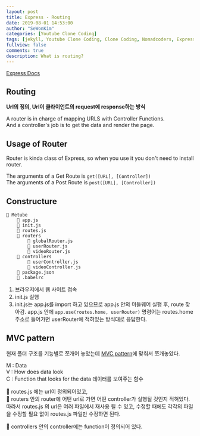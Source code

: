 ```yaml
---
layout: post
title: Express - Routing
date: 2019-08-01 14:53:00
author: "SeWonKim"
categories: [Youtube Clone Coding]
tags: [jekyll, Youtube Clone Coding, Clone Coding, Nomadcoders, Express, Route]
fullview: false
comments: true
description: What is routing?
---
```



[Express Docs](https://expressjs.com/ko/guide/routing.html)

## Routing
**Url의 정의, Url이 클라이언트의 request에 response하는 방식**

A router is in charge of mapping URLS with Controller Functions.    
And a controller's job is to get the data and render the page.


## Usage of Router
  Router is kinda class of Express, so when you use it you don't need to install router.

  The arguments of a Get Route is `get([URL], [Controller])`   
  The arguments of a Post Route is `post([URL], [Controller])`   




## Constructure
```
📂 Metube        
    📄 app.js
    📄 init.js
    📄 routes.js
    📂 routers
        📄 globalRouter.js
        📄 userRouter.js
        📄 videoRouter.js
    📂 controllers
        📄 userController.js
        📄 videoController.js
    📄 package.json
    📄 .babelrc
```    

1. 브라우저에서 웹 사이트 접속
2. init.js 실행
3. init.js는 app.js를 import 하고 있으므로 app.js 안의 미들웨어 실행 후, route 찾아감. app.js 안에 `app.use(routes.home, userRouter)` 명령어는 routes.home 주소로 들어가면 userRouter에 적혀있는 방식대로 응답한다.


## MVC pattern
  현재 폴더 구조를 기능별로 쪼개어 놓았는데 [MVC pattern](https://ko.wikipedia.org/wiki/%EB%AA%A8%EB%8D%B8-%EB%B7%B0-%EC%BB%A8%ED%8A%B8%EB%A1%A4%EB%9F%AC)에 맞춰서 쪼개놓았다. 

  M : Data    
  V : How does data look     
  C : Function that looks for the data 데이터를 보여주는 함수  
   

  📄 routes.js 에는 url이 정의되어있고,    
  📂 routers 안의 router에 어떤 url로 가면 어떤 controller가 실행될 것인지 적혀있다.     
  따라서 routes.js 의 url은 여러 파일에서 재사용 될 수 있고, 수정할 때에도 각각의 파일을 수정할 필요 없이 routes.js 파일만 수정하면 된다.

  📂 controllers 안의 controller에는 function이 정의되어 있다. 